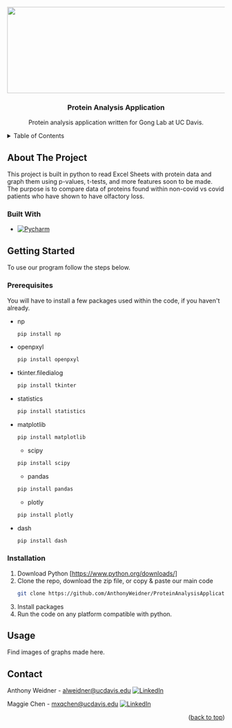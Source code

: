 <!-- PROJECT LOGO -->
<br />
<div align="center">
  <a href="https://github.com/github_username/repo_name">
    <img src="https://basicscience.ucdmc.ucdavis.edu/gong-lab/images/header/gonglab-header.jpg" alt="Logo" width="1200" height="200">
  </a>

<h3 align="center">Protein Analysis Application</h3>

  <p align="center">
    Protein analysis application written for Gong Lab at UC Davis.
  </p>
</div>



<!-- TABLE OF CONTENTS -->
<details>
  <summary>Table of Contents</summary>
  <ol>
    <li>
      <a href="#about-the-project">About The Project</a>
      <ul>
        <li><a href="#built-with">Built With</a></li>
      </ul>
    </li>
    <li>
      <a href="#getting-started">Getting Started</a>
      <ul>
        <li><a href="#prerequisites">Prerequisites</a></li>
        <li><a href="#installation">Installation</a></li>
      </ul>
    </li>
    <li><a href="#usage">Usage</a></li>
    <li><a href="#contact">Contact</a></li>
  </ol>
</details>



<!-- ABOUT THE PROJECT -->
## About The Project

This project is built in python to read Excel Sheets with protein data and graph them using p-values, t-tests, and more features soon to be made. The purpose is to compare data of proteins found within non-covid vs covid patients who have shown to have olfactory loss.




### Built With

* [![Pycharm][Pycharm]][Pycharm-url]




<!-- GETTING STARTED -->
## Getting Started

To use our program follow the steps below.

### Prerequisites

You will have to install a few packages used within the code, if you haven't already. 
* np
  ```sh
  pip install np
  ```
* openpxyl
  ```sh
  pip install openpxyl
  ```
* tkinter.filedialog
  ```sh
  pip install tkinter
  ```
* statistics
  ```sh
  pip install statistics
  ```
* matplotlib
  ```sh
  pip install matplotlib
  ```
  * scipy
  ```sh
  pip install scipy
  ```
  * pandas
  ```sh
  pip install pandas
  ```
  * plotly
  ```sh
  pip install plotly
  ```
* dash
  ```sh
  pip install dash
  ```

### Installation

1. Download Python [https://www.python.org/downloads/]
2. Clone the repo, download the zip file, or copy & paste our main code
   ```sh
   git clone https://github.com/AnthonyWeidner/ProteinAnalysisApplication.git
   ```
3. Install packages
4. Run the code on any platform compatible with python.




<!-- USAGE EXAMPLES -->
## Usage

Find images of graphs made here.




<!-- CONTACT -->
## Contact

Anthony Weidner - alweidner@ucdavis.edu
[![LinkedIn][linkedin-shield]][linkedin-urla] 

Maggie Chen - mxqchen@ucdavis.edu
[![LinkedIn][linkedin-shield]][linkedin-urlm] 



<p align="right">(<a href="#readme-top">back to top</a>)</p>




<!-- MARKDOWN LINKS & IMAGES -->
<!-- https://www.markdownguide.org/basic-syntax/#reference-style-links -->
[linkedin-shield]: https://img.shields.io/badge/-LinkedIn-black.svg?style=for-the-badge&logo=linkedin&colorB=555
[linkedin-urlm]: https://www.linkedin.com/in/maggiechen37/
[linkedin-urla]: https://www.linkedin.com/in/anthony-weidner-0588a5236/
[Pycharm]: https://img.shields.io/badge/pycharm-143?style=for-the-badge&logo=pycharm&logoColor=black&color=black&labelColor=green
[Pycharm-url]: https://www.jetbrains.com/pycharm/
